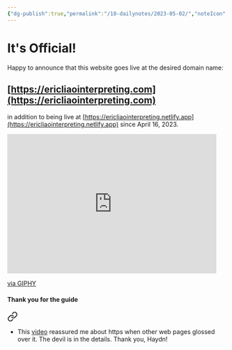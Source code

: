 ```yaml
---
{"dg-publish":true,"permalink":"/10-dailynotes/2023-05-02/","noteIcon":"2"}
---
```


# It's Official!
Happy to announce that this website goes live at the desired domain name:

## [https://ericliaointerpreting.com](https://ericliaointerpreting.com)

in addition to being live at [https://ericliaointerpreting.netlify.app](https://ericliaointerpreting.netlify.app) since April 16, 2023.

<iframe src="https://giphy.com/embed/26tOZ42Mg6pbTUPHW" width="480" height="320" frameBorder="0" class="giphy-embed" allowFullScreen></iframe><p><a href="https://giphy.com/gifs/26tOZ42Mg6pbTUPHW">via GIPHY</a></p>


#### Thank you for the guide

<div class="transclusion internal-embed is-loaded"><a class="markdown-embed-link" href="/netlify-with-go-daddy-domain-name/#22d624" aria-label="Open link"><svg xmlns="http://www.w3.org/2000/svg" width="24" height="24" viewBox="0 0 24 24" fill="none" stroke="currentColor" stroke-width="2" stroke-linecap="round" stroke-linejoin="round" class="svg-icon lucide-link"><path d="M10 13a5 5 0 0 0 7.54.54l3-3a5 5 0 0 0-7.07-7.07l-1.72 1.71"></path><path d="M14 11a5 5 0 0 0-7.54-.54l-3 3a5 5 0 0 0 7.07 7.07l1.71-1.71"></path></svg></a><div class="markdown-embed">



- This [video](https://www.youtube.com/watch?v=qlrCptpwtgs) reassured me about https when other web pages glossed over it. The devil is in the details. Thank you, Haydn! 

</div></div>

